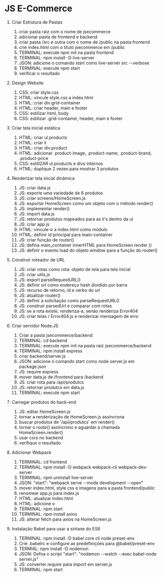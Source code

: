 # JS E-Commerce

1. Criar Estrutura de Pastas
   1. criar pasta raiz com o nome de jsecommerce
   2. adicionar pasta de frontend e backend
   3. criar pasta /src e outra com o nome de /public na pasta frontend
   4. crie index.html com o título jsecommerce em /public
   5. TERMINAL: execute npm init na pasta frontend
   6. TERMINAL: npm install -D live-server
   7. JSON: adicione o comando start como live-server src --verbose
   8. TERMINAL: execute npm start
   9. verificar o resultado

2. Design Website
   1. CSS: criar style.css
   2. HTML: vincule style.css a index.html
   3. HTML: criar div.grid-container
   4. HTML: criar header, main e footer
   5. CSS: estilizar html, body
   6. CSS: estilizar .grid-container, header, main e footer

3. Criar tela inicial estática
   1. HTML: criar ul.products
   2. HTML: criar li
   3. HTML: criar div.product
   4. HTML: adicionar .product-image, .product-name, .product-brand, .product-price
   5. CSS: estilIZAR ul.products e divs internos
   6. HTML: duplique 2 vezes para mostrar 3 produtos

4. Renderizar tela inicial dinâmica
   1. JS: criar data.js
   2. JS: exporte uma variedade de 6 produtos
   3. JS: criar screens/HomeScreen.js
   4. JS: exportar HomeScreen como um objeto com o método render()
   5. JS: implementar render()
   6. JS: import data.js
   7. JS: retornar produtos mapeados para as li's dentro da ul
   8. JS: criar app.js
   9. HTML: vincule-o a index.html como módulo
   10. HTML: definir id principal para main-container
   11. JS: criar função de router()
   12. JS: defina main_container innerHTML para HomeScreen.render ()
   13. JS: definir o evento load do objeto window para a função do router()

5. Construir roteador de URL
   1. JS: criar rotas como rota: objeto de tela para tela inicial
   2. JS: criar utils.js
   3. JS: export parseRequestURL()
   4. JS: definir url como endereço hash dividido por barra
   5. JS: recurso de retorno, id e verbo do url
   6. JS: atualizar router()
   7. JS: definir a solicitação como parseRequestURL()
   8. JS: construir parsedUrl e comparar com rotas
   9. JS: se a rota existe, renderiza-a, senão renderiza Error404
   10. JS: criar telas / Error404.js e renderizar mensagem de erro

6. Criar servidor Node.JS
   1. Criar a pasta jsecommerce/backend
   2. TERMINAL: cd backend
   3. TERMINAL: execute npm init na pasta raiz jsecommerce/backend
   4. TERMINAL: npm install express
   5. criar backend/server.js
   6. JSON: adicione o comando start como node server.js em package.json
   7. JS: require express
   8. mover data.js de /frontend para /backend
   9. JS: criar rota para /api/produtcs
   10. JS: retornar produtcs em data.js
   11. TERMINAL: execute npm start

7. Carregar produtos do back-end
   1. JS: editar HomeScreen.js
   2. tornar a renderização de HomeScreen.js assíncrona
   3. buscar produtos de '/api/produtcs' em render()
   4. tornar o route() assíncrono e aguardar a chamada HomeScreen.render()
   5. usar cors no backend
   6. verifique o resultado

8. Adicionar Webpack
   1. TERMINAL: cd frontend
   2. TERMINAL: npm install -D webpack webpack-cli webpack-dev-server
   3. TERMINAL: npm uninstall live-server
   4. JSON: "start": "webpack serve --mode development --open"
   5. mover index.html, style.css e imagens para a pasta frontend/public
   6. renomear app.js para index.js
   7. HTML: atualizar index.html
   8. HTML: adicione o <script src="main.js" defer></script>
   9. TERMINAL: npm start
   10. TERMINAL: npm install axios
   11. JS: alterar fetch para axios na HomeScreen.js

9. Instalação Babel para usar a sintaxe do ES6
   1.  TERMINAL: npm install -D babel core cli node preset-env
   2.  Crie .babelrc e configure as predefinições para @babel/preset-env
   3.  TERMIAL: npm install -D nodemon
   4.  JSON: Defna o script "start": "nodemon --watch --exec babel-node server.js"
   5.  JS: converter *require* para *import* em server.js
   6.  TERMINAL: npm start